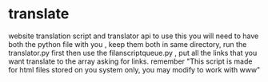 # translate
 website translation script and translator api
to use this you will need to have both the python file with you , keep them both in same directory, run the translator.py first then use the filanscriptqueue.py , put all the links that you want translate to the array asking for links.
remember "This script is made for html files stored on you system only, you may modify to work with www"
